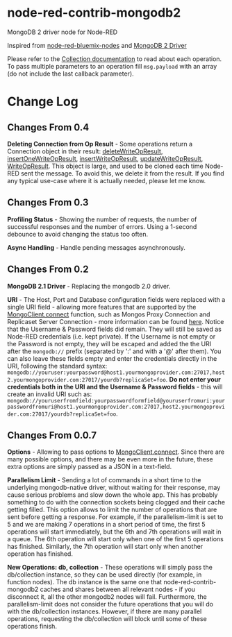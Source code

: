 # node-red-contrib-mongodb2
MongoDB 2 driver node for Node-RED

Inspired from [node-red-bluemix-nodes](https://github.com/node-red/node-red-bluemix-nodes/tree/master/mongo) and [MongoDB 2 Driver](http://mongodb.github.io/node-mongodb-native/2.1)

Please refer to the [Collection documentation](http://mongodb.github.io/node-mongodb-native/2.1/api/Collection.html) to read about each operation.
To pass multiple parameters to an operation fill `msg.payload` with an array (do not include the last callback parameter).

# Change Log

## Changes From 0.4
**Deleting Connection from Op Result** - Some operations return a Connection object in their result:
[deleteWriteOpResult](http://mongodb.github.io/node-mongodb-native/2.1/api/Collection.html#~deleteWriteOpResult),
[insertOneWriteOpResult](http://mongodb.github.io/node-mongodb-native/2.1/api/Collection.html#~insertOneWriteOpResult),
[insertWriteOpResult](http://mongodb.github.io/node-mongodb-native/2.1/api/Collection.html#~insertWriteOpResult),
[updateWriteOpResult](http://mongodb.github.io/node-mongodb-native/2.1/api/Collection.html#~updateWriteOpResult),
[WriteOpResult](http://mongodb.github.io/node-mongodb-native/2.1/api/Collection.html#~WriteOpResult).
This object is large, and used to be cloned each time Node-RED sent the message.
To avoid this, we delete it from the result.
If you find any typical use-case where it is actually needed, please let me know.

## Changes From 0.3
**Profiling Status** - Showing the number of requests, the number of successful responses and the number of errors.
Using a 1-second debounce to avoid changing the status too often.

**Async Handling** - Handle pending messages asynchronously.

## Changes From 0.2
**MongoDB 2.1 Driver** - Replacing the mongodb 2.0 driver.

**URI** -
The Host, Port and Database configuration fields were replaced with a single URI field - allowing more features that are supported by the [MongoClient.connect](http://mongodb.github.io/node-mongodb-native/2.1/api/MongoClient.html#.connect) function, such as Mongos Proxy Connection and Replicaset Server Connection - more information can be found [here](http://mongodb.github.io/node-mongodb-native/2.0/tutorials/connecting).
Notice that the Username & Password fields did remain. They will still be saved as Node-RED credentials (i.e. kept private). If the Username is not empty or the Password is not empty, they will be escaped and added the the URI after the `mongodb://` prefix (separated by ':' and with a '@' after them). You can also leave these fields empty and enter the credentials directly in the URI, following the standard syntax: `mongodb://youruser:yourpassword@host1.yourmongoprovider.com:27017,host2.yourmongoprovider.com:27017/yourdb?replicaSet=foo`. **Do not enter your credentials both in the URI and the Username & Password fields** - this will create an invalid URI such as: `mongodb://youruserfromfield:yourpasswordformfield@youruserfromuri:yourpasswordfromuri@host1.yourmongoprovider.com:27017,host2.yourmongoprovider.com:27017/yourdb?replicaSet=foo`.

## Changes From 0.0.7
**Options** -
Allowing to pass options to [MongoClient.connect](http://mongodb.github.io/node-mongodb-native/2.1/api/MongoClient.html#.connect).
Since there are many possible options, and there may be even more in the future, these extra options are simply passed as a JSON in a text-field.

**Parallelism Limit** - Sending a lot of commands in a short time to the underlying mongodb-native driver, without waiting for their response, may cause serious problems and slow down the whole app.
This has probably something to do with the connection sockets being clogged and their cache getting filled.
This option allows to limit the number of operations that are sent before getting a response.
For example, if the parallelism-limit is set to 5 and we are making 7 operations in a short period of time, the first 5 operations will start immediately, but the 6th and 7th operations will wait in a queue.
The 6th operation will start only when one of the first 5 operations has finished.
Similarly, the 7th operation will start only when another operation has finished.

**New Operations: db, collection** - These operations will simply pass the db/collection instance, so they can be used directly (for example, in function nodes).
The db instance is the same one that node-red-contrib-mongodb2 caches and shares between all relevant nodes - if you disconnect it, all the other mongodb2 nodes will fail.
Furthermore, the parallelism-limit does not consider the future operations that you will do with the db/collection instances.
However, if there are many parallel operations, requesting the db/collection will block until some of these operations finish.
